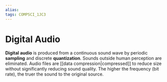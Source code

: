```yaml
---
alias:
tags: COMPSCI_1JC3
---
```

# Digital Audio
**Digital audio** is produced from a continuous sound wave by periodic **sampling** and discrete **quantization**. Sounds outside human perception are eliminated. Audio files are [[data compression|compressed]] to reduce size without significantly reducing sound quality. The higher the frequency (bit rate), the truer the sound to the original source. 